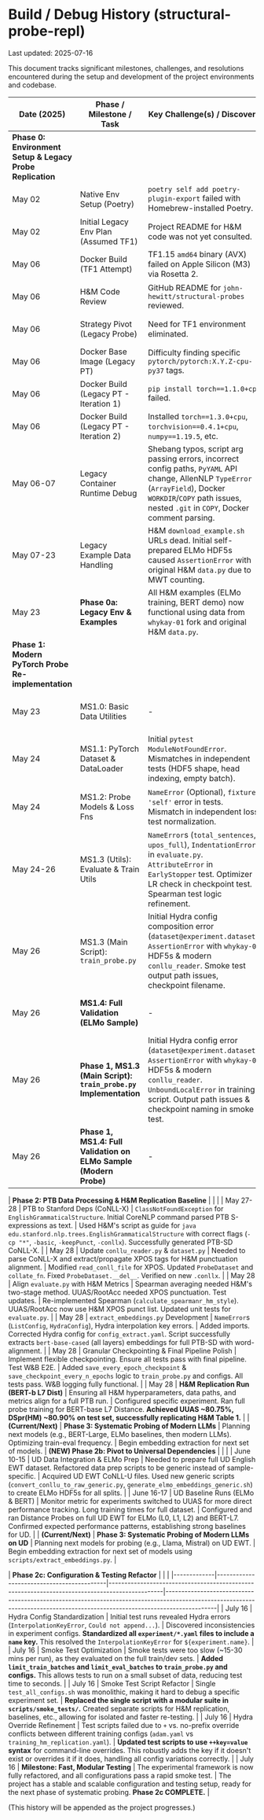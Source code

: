 # Build / Debug History (structural-probe-repl)

Last updated: 2025-07-16

This document tracks significant milestones, challenges, and resolutions encountered during the setup and development of the project environments and codebase.

| Date (2025) | Phase / Milestone / Task                  | Key Challenge(s) / Discovery                                                                  | Outcome / Fix / Decision                                                                                                                                                                 |
|-------------|-------------------------------------------|-----------------------------------------------------------------------------------------------|----------------------------------------------------------------------------------------------------------------------------------------------------------------------------|
| **Phase 0: Environment Setup & Legacy Probe Replication** |                                                                                               |                                                                                                                                                                              |
| May 02      | Native Env Setup (Poetry)                 | `poetry self add poetry-plugin-export` failed with Homebrew-installed Poetry.                 | Unlinkable brew files. Re-installed Poetry via `pipx` for user-space isolation; plugin installed cleanly.                                                                  |
| May 02      | Initial Legacy Env Plan (Assumed TF1)     | Project README for H&M code was not yet consulted.                                            | Initial plan assumed TensorFlow 1.x for legacy probe.                                                                                                                      |
| May 06      | Docker Build (TF1 Attempt)                | TF1.15 `amd64` binary (AVX) failed on Apple Silicon (M3) via Rosetta 2.                       | `Illegal instruction`. Confirmed AVX issue.                                                                                                                                |
| May 06      | H&M Code Review                           | GitHub README for `john-hewitt/structural-probes` reviewed.                                   | **Critical Discovery:** Original H&M code is PyTorch-based (~v1.0-1.3), not TensorFlow.                                                                                     |
| May 06      | Strategy Pivot (Legacy Probe)             | Need for TF1 environment eliminated.                                                          | Switched plan to target a PyTorch 1.x CPU environment (`linux/amd64`) for legacy code.                                                                                       |
| May 06      | Docker Base Image (Legacy PT)             | Difficulty finding specific `pytorch/pytorch:X.Y.Z-cpu-py37` tags.                            | Decided to use `python:3.7-slim-buster` as base and install PyTorch 1.x + dependencies via `pip`.                                                                          |
| May 06      | Docker Build (Legacy PT - Iteration 1)    | `pip install torch==1.1.0+cpu` failed.                                                        | `No matching distribution`. `pip` listed `1.3.0+cpu` as available.                                                                                                         |
| May 06      | Docker Build (Legacy PT - Iteration 2)    | Installed `torch==1.3.0+cpu`, `torchvision==0.4.1+cpu`, `numpy==1.19.5`, etc.                 | **Build Succeeded.** Core legacy dependencies installed.                                                                                                                   |
| May 06-07   | Legacy Container Runtime Debug            | Shebang typos, script arg passing errors, incorrect config paths, `PyYAML` API change, AllenNLP `TypeError` (`ArrayField`), Docker `WORKDIR`/`COPY` path issues, nested `.git` in `COPY`, Docker comment parsing. | Iteratively fixed scripts, Dockerfile, pinned `PyYAML==3.13`, `overrides==3.1.0`, `typing-extensions==3.7.4`. Used `.dockerignore`. Environment stabilized.               |
| May 07-23   | Legacy Example Data Handling              | H&M `download_example.sh` URLs dead. Initial self-prepared ELMo HDF5s caused `AssertionError` with original H&M `data.py` due to MWT counting. | Discovered `whykay-01` fork with original H&M sample data (CoNLLU, ELMo HDF5, BERT `.params`). Reverted `data.py` to original H&M version. Updated Dockerfile to `COPY` sourced data. |
| May 23      | **Phase 0a: Legacy Env & Examples**       | All H&M examples (ELMo training, BERT demo) now functional using data from `whykay-01` fork and original H&M `data.py`. | **COMPLETE.** Legacy probe pipeline verified. UUAS ~0.27 (ELMo dist), Spearman ~0.45 (ELMo dist), RootAcc ~0.08 (ELMo depth), BERT demo visualizations generated. |
| **Phase 1: Modern PyTorch Probe Re-implementation** |                                                                                               |                                                                                                                                                                              |
| May 23      | MS1.0: Basic Data Utilities               | -                                                                                             | Implemented `conllu_reader.py` (MWT-filtering) & `gold_labels.py` (depths/distances). Unit tests (own + independent) pass.                                                |
| May 24      | MS1.1: PyTorch Dataset & DataLoader     | Initial `pytest` `ModuleNotFoundError`. Mismatches in independent tests (HDF5 shape, head indexing, empty batch). | Fixed `pyproject.toml` & test imports. Corrected independent tests & `collate_fn` for empty batch. All `Dataset` tests pass.                                       |
| May 24      | MS1.2: Probe Models & Loss Fns          | `NameError` (Optional), `fixture 'self'` error in tests. Mismatch in independent loss test normalization. | Imported `Optional`. Fixed test fns. Corrected independent loss test to match H&M $L^2$ normalization. All model/loss tests pass.                               |
| May 24-26   | MS1.3 (Utils): Evaluate & Train Utils   | `NameError`s (`total_sentences`, `upos_full`), `IndentationError` in `evaluate.py`. `AttributeError` in `EarlyStopper` test. Optimizer LR check in checkpoint test. Spearman test logic refinement. | Fixed variable scoping & indentation. Corrected `EarlyStopper` property. Updated optimizer LR test assertion. Refined `calculate_spearmanr` to match H&M. All utility tests pass. |
| May 26      | MS1.3 (Main Script): `train_probe.py`   | Initial Hydra config composition error (`dataset@experiment.dataset`). `AssertionError` with `whykay-01` HDF5s & modern `conllu_reader`. Smoke test output path issues, checkpoint filename. | Resolved Hydra config by ensuring `experiment/*.yaml` pointed to self-generated HDF5s. Fixed smoke test output path logic & checkpoint naming. Implemented training script. |
| May 26      | **MS1.4: Full Validation (ELMo Sample)**| -                                                                                             | Successfully ran modern `train_probe.py` for distance & depth probes on self-generated ELMo sample using MPS. Achieved plausible metrics.        |
| May 26      | **Phase 1, MS1.3 (Main Script): `train_probe.py` Implementation**              | Initial Hydra config error (`dataset@experiment.dataset`). `AssertionError` with `whykay-01` HDF5s & modern `conllu_reader`. `UnboundLocalError` in training script. Output path issues & checkpoint naming in smoke test. | Resolved Hydra config. Switched modern probe to use self-generated ELMo HDF5s. Fixed `best_dev_metric_value_for_checkpointing` init. Corrected smoke test output path logic & checkpoint naming. Implemented H&M-style optimizer reset and LR decay (`LRSchedulerWithOptimizerReset`). |
| May 26      | **Phase 1, MS1.4: Full Validation on ELMo Sample (Modern Probe)**              | -                                                                                                                                                            | Successfully ran `train_probe.py` for both distance & depth probes on self-generated ELMo sample data using MPS. H&M LR decay/optimizer reset verified. Achieved plausible metrics. **Phase 1 COMPLETE.** |

| **Phase 2: PTB Data Processing & H&M Replication Baseline** |                                                                                               |                                                                                                                                                                              |
| May 27-28   | PTB to Stanford Deps (CoNLL-X)          | `ClassNotFoundException` for `EnglishGrammaticalStructure`. Initial CoreNLP command parsed PTB S-expressions as text. | Used H&M's script as guide for `java edu.stanford.nlp.trees.EnglishGrammaticalStructure` with correct flags (`-cp "*"`, `-basic`, `-keepPunct`, `-conllx`). Successfully generated PTB-SD CoNLL-X. |
| May 28      | Update `conllu_reader.py` & `dataset.py`  | Needed to parse CoNLL-X and extract/propagate XPOS tags for H&M punctuation alignment.        | Modified `read_conll_file` for XPOS. Updated `ProbeDataset` and `collate_fn`. Fixed `ProbeDataset.__del__`. Verified on new `.conllx`.                                |
| May 28      | Align `evaluate.py` with H&M Metrics    | Spearman averaging needed H&M's two-stage method. UUAS/RootAcc needed XPOS punctuation. Test updates. | Re-implemented Spearman (`calculate_spearmanr_hm_style`). UUAS/RootAcc now use H&M XPOS punct list. Updated unit tests for `evaluate.py`.                                 |
| May 28      | `extract_embeddings.py` Development     | `NameError`s (`ListConfig`, `HydraConfig`), Hydra interpolation key errors.                 | Added imports. Corrected Hydra config for `config_extract.yaml`. Script successfully extracts `bert-base-cased` (all layers) embeddings for full PTB-SD with word-alignment. |
| May 28      | Granular Checkpointing & Final Pipeline Polish | Implement flexible checkpointing. Ensure all tests pass with final pipeline. Test W&B E2E. | Added `save_every_epoch_checkpoint` & `save_checkpoint_every_n_epochs` logic to `train_probe.py` and configs. All tests pass. W&B logging fully functional.             |
| May 28      | **H&M Replication Run (BERT-b L7 Dist)**  | Ensuring all H&M hyperparameters, data paths, and metrics align for a full PTB run.          | Configured specific experiment. Ran full probe training for BERT-base L7 Distance. **Achieved UUAS ~80.75%, DSpr(HM) ~80.90% on test set, successfully replicating H&M Table 1.** |
| **(Current/Next)** | **Phase 3: Systematic Probing of Modern LLMs** | Planning next models (e.g., BERT-Large, ELMo baselines, then modern LLMs). Optimizing train-eval frequency. | Begin embedding extraction for next set of models.                                                              | **(NEW) Phase 2b: Pivot to Universal Dependencies** |                                                                                               |                                                                                                                                                                              |
| June 10-15  | UD Data Integration & ELMo Prep           | Needed to prepare full UD English EWT dataset. Refactored data prep scripts to be generic instead of sample-specific. | Acquired UD EWT CoNLL-U files. Used new generic scripts (`convert_conllu_to_raw_generic.py`, `generate_elmo_embeddings_generic.sh`) to create ELMo HDF5s for all splits. |
| June 16-17  | UD Baseline Runs (ELMo & BERT)            | Monitor metric for experiments switched to UUAS for more direct performance tracking. Long training times for full dataset. | Configured and ran Distance Probes on full UD EWT for ELMo (L0, L1, L2) and BERT-L7. Confirmed expected performance patterns, establishing strong baselines for UD. |
| **(Current/Next)** | **Phase 3: Systematic Probing of Modern LLMs on UD** | Planning next models for probing (e.g., Llama, Mistral) on UD EWT.                               | Begin embedding extraction for next set of models using `scripts/extract_embeddings.py`.                                                                               |

| **Phase 2c: Configuration & Testing Refactor** |                                                                                               |                                                                                                                                                                              |
|-------------|-------------------------------------------|-----------------------------------------------------------------------------------------------|----------------------------------------------------------------------------------------------------------------------------------------------------------------------------|
| July 16     | Hydra Config Standardization              | Initial test runs revealed Hydra errors (`InterpolationKeyError`, `Could not append...`).       | Discovered inconsistencies in experiment configs. **Standardized all `experiment/*.yaml` files to include a `name` key.** This resolved the `InterpolationKeyError` for `${experiment.name}`. |
| July 16     | Smoke Test Optimization                   | Smoke tests were too slow (~15-30 mins per run), as they evaluated on the full train/dev sets. | **Added `limit_train_batches` and `limit_eval_batches` to `train_probe.py` and configs.** This allows tests to run on a small subset of data, reducing test time to seconds. |
| July 16     | Smoke Test Script Refactor                | Single `test_all_configs.sh` was monolithic, making it hard to debug a specific experiment set. | **Replaced the single script with a modular suite in `scripts/smoke_tests/`.** Created separate scripts for H&M replication, baselines, etc., allowing for isolated and faster re-testing. |
| July 16     | Hydra Override Refinement                 | Test scripts failed due to `+` vs. no-prefix override conflicts between different training configs (`adam.yaml` vs `training_hm_replication.yaml`). | **Updated test scripts to use `++key=value` syntax** for command-line overrides. This robustly adds the key if it doesn't exist or overrides it if it does, handling all config variations correctly. |
| July 16     | **Milestone: Fast, Modular Testing**      | The experimental framework is now fully refactored, and all configurations pass a rapid smoke test. | The project has a stable and scalable configuration and testing setup, ready for the next phase of systematic probing. **Phase 2c COMPLETE.**                            |

(This history will be appended as the project progresses.)